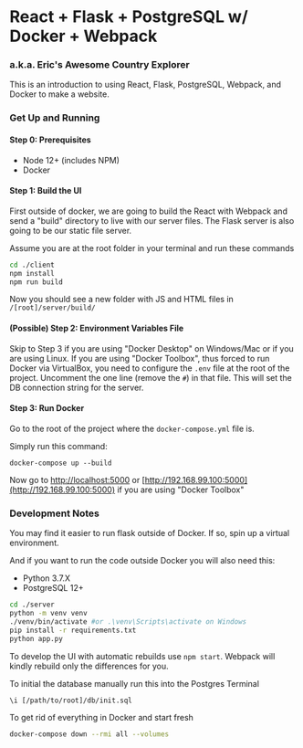 # React + Flask + PostgreSQL w/ Docker + Webpack
### a.k.a. Eric's Awesome Country Explorer

This is an introduction to using React, Flask, PostgreSQL, Webpack, and Docker to make a website.

### Get Up and Running

#### Step 0: Prerequisites
- Node 12+ (includes NPM)
- Docker

#### Step 1: Build the UI
First outside of docker, we are going to build the React with Webpack and send a "build" directory to live with our server files. The Flask server is also going to be our static file server. 

Assume you are at the root folder in your terminal and run these commands

```bash
cd ./client
npm install
npm run build
```

Now you should see a new folder with JS and HTML files in `/[root]/server/build/`

#### (Possible) Step 2: Environment Variables File
Skip to Step 3 if you are using "Docker Desktop" on Windows/Mac or if you are using Linux. If you are using "Docker Toolbox", thus forced to run Docker via VirtualBox, you need to configure the `.env` file at the root of the project. Uncomment the one line (remove the `#`) in that file. This will set the DB connection string for the server.

#### Step 3: Run Docker
Go to the root of the project where the `docker-compose.yml` file is. 

Simply run this command:

```
docker-compose up --build
```

Now go to [http://localhost:5000](http://localhost:5000) or [http://192.168.99.100:5000](http://192.168.99.100:5000) if you are using "Docker Toolbox"

### Development Notes
You may find it easier to run flask outside of Docker. If so, spin up a virtual environment.

And if you want to run the code outside Docker you will also need this:
- Python 3.7.X
- PostgreSQL 12+

```bash
cd ./server
python -m venv venv
./venv/bin/activate #or .\venv\Scripts\activate on Windows
pip install -r requirements.txt
python app.py
```

To develop the UI with automatic rebuilds use `npm start`. Webpack will kindly rebuild only the differences for you.

To initial the database manually run this into the Postgres Terminal
```
\i [/path/to/root]/db/init.sql
```

To get rid of everything in Docker and start fresh

```bash
docker-compose down --rmi all --volumes
```
